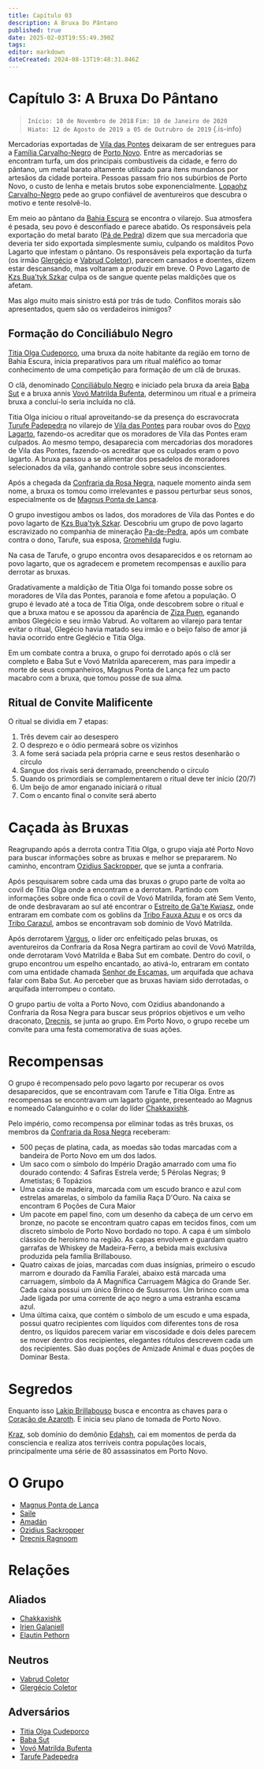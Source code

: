 ```yaml
---
title: Capítulo 03
description: A Bruxa Do Pântano
published: true
date: 2025-02-03T19:55:49.390Z
tags: 
editor: markdown
dateCreated: 2024-08-13T19:48:31.846Z
---
```


<!-- SUBTITLE: A Bruxa Do Pântano -->

# Capítulo 3: A Bruxa Do Pântano

>  `Início: 10 de Novembro de 2018`
>  `Fim: 10 de Janeiro de 2020   `
>  `Hiato: 12 de Agosto de 2019 a 05 de Outrubro de 2019`
{.is-info}

Mercadorias exportadas de [Vila das Pontes](/lugares/plano-material/drafeon/sudeste-de-drafeon/vila-das-pontes) deixaram de ser entregues para a [Família Carvalho-Negro](/faccoes/faccoes-familiares/familia-carvalho-negro#familia-carvalho-negro) de [Porto Novo](/lugares/plano-material/drafeon/sudeste-de-drafeon/porto-novo). Entre as mercadorias se encontram turfa, um dos principais combustíveis da cidade, e ferro do pântano, um metal barato altamente utilizado para itens mundanos por artesãos da cidade porteira. Pessoas passam frio nos subúrbios de Porto Novo, o custo de lenha e metais brutos sobe exponencialmente. [Lopaohz Carvalho-Negro](/individuos/lopaohz-carvalho-negro) pede ao grupo confiável de aventureiros que descubra o motivo e tente resolvê-lo.

Em meio ao pântano da [Bahia Escura](/lugares/plano-material/drafeon/sudeste-de-drafeon/bahia-escura) se encontra o vilarejo. Sua atmosfera é pesada, seu povo é desconfiado e parece abatido. Os responsáveis pela exportação do metal barato ([Pá de Pedra](/faccoes/faccoes-independentes/pa-de-pedra)) dizem que sua mercadoria que deveria ter sido exportada simplesmente sumiu, culpando os malditos Povo Lagarto que infestam o pântano. Os responsáveis pela exportação da turfa (os irmão [Glergécio](/individuos/glergecio-coletor) e [Vabrud Coletor](/individuos/vabrud-coletor)), parecem cansados e doentes, dizem estar descansando, mas voltaram a produzir em breve. O Povo Lagarto de [Kzs Bua'tyk Szkar](/lugares/plano-material/drafeon/sudeste-de-drafeon/bahia-escura/kzs-buatyk-szkar) culpa os de sangue quente pelas maldições que os afetam. 

Mas algo muito mais sinistro está por trás de tudo. Conflitos morais são apresentados, quem são os verdadeiros inimigos?

## Formação do Conciliábulo Negro
[Titia Olga Cudeporco](/individuos/titia-olga-cudeporco), uma bruxa da noite habitante da região em torno de Bahia Escura, inicia preparativos para um ritual maléfico ao tomar conhecimento de uma competição para formação de um clã de bruxas.

O clã, denominado [Conciliábulo Negro](/faccoes/faccoes-independentes/conciliabulo-negro) e iniciado pela bruxa da areia [Baba Sut](/individuos/baba-sut) e a bruxa annis [Vovó Matrilda Bufenta](/individuos/vovo-matrilda-bufenta), determinou um ritual e a primeira bruxa a concluí-lo seria incluída no clã.

Titia Olga iniciou o ritual aproveitando-se da presença do escravocrata [Turufe Padepedra](/individuos/turufe-padepedra) no vilarejo de [Vila das Pontes](/lugares/plano-material/drafeon/sudeste-de-drafeon/vila-das-pontes) para roubar ovos do [Povo Lagarto](/lugares/plano-material/drafeon/sudeste-de-drafeon/etnias-do-sudeste-de-drafeon/povo-lagarto-do-sudeste-de-drafeon), fazendo-os acreditar que os moradores de Vila das Pontes eram culpados. Ao mesmo tempo, desaparecia com mercadorias dos moradores de Vila das Pontes, fazendo-os acreditar que os culpados eram o povo lagarto. A bruxa passou a se alimentar dos pesadelos de moradores selecionados da vila, ganhando controle sobre seus inconscientes.

Após a chegada da [Confraria da Rosa Negra](/faccoes/faccoes-independentes/confraria-da-rosa-negra), naquele momento ainda sem nome, a bruxa os tomou como irrelevantes e passou perturbar seus sonos, especialmente os de [Magnus Ponta de Lança](/individuos/personagens-de-jogadores/magnus-ponta-de-lanca).

O grupo investigou ambos os lados, dos moradores de Vila das Pontes e do povo lagarto de [Kzs Bua'tyk Szkar](/lugares/plano-material/drafeon/sudeste-de-drafeon/bahia-escura/kzs-buatyk-szkar). Descobriu um grupo de povo lagarto escravizado no companhia de mineração [Pa-de-Pedra](/faccoes/faccoes-independentes/pa-de-pedra), após um combate contra o dono, Tarufe, sua esposa, [Gromehilda](/individuos/gromehilda-padepedra) fugiu.

Na casa de Tarufe, o grupo encontra ovos desaparecidos e os retornam ao povo lagarto, que os agradecem e prometem recompensas e auxílio para derrotar as bruxas.

Gradativamente a maldição de Titia Olga foi tomando posse sobre os moradores de Vila das Pontes, paranoia e fome afetou a população. O grupo é levado até a toca de Titia Olga, onde descobrem sobre o ritual e que a bruxa matou e se apossou da aparência de [Ziza Puen](/individuos/ziza-puen), eganando ambos Glegécio e seu irmão Vabrud. Ao voltarem ao vilarejo para tentar evitar o ritual, Glegécio havia matado seu irmão e o beijo falso de amor já havia ocorrido entre Geglécio e Titia Olga.

Em um combate contra a bruxa, o grupo foi derrotado após o clã ser completo e Baba Sut e Vovó Matrilda aparecerem, mas para impedir a morte de seus companheiros, Magnus Ponta de Lança fez um pacto macabro com a bruxa, que tomou posse de sua alma.

## Ritual de Convite Malificente
O ritual se dividia em 7 etapas:
1. Três devem cair ao desespero
1. O desprezo e o ódio permeará sobre os vizinhos
1. A fome será saciada pela própria carne e seus restos desenharão o círculo
1. Sangue dos rivais será derramado, preenchendo o círculo
1. Quando os primordiais se complementarem o ritual deve ter início (20/7)
1. Um beijo de amor enganado iniciará o ritual
1. Com o encanto final o convite será aberto

# Caçada às Bruxas
Reagrupando após a derrota contra Titia Olga, o grupo viaja até Porto Novo para buscar informações sobre as bruxas e melhor se prepararem. No caminho, encontram [Ozidius Sackropper](/individuos/personagens-de-jogadores/ozidius-sackropper), que se junta a confraria.

Após pesquisarem sobre cada uma das bruxas o grupo parte de volta ao covil de Titia Olga onde a encontram e a derrotam. Partindo com informações sobre onde fica o covil de Vovó Matrilda, foram até Sem Vento, de onde desbravaram ao sul até encontrar o [Estreito de Ga'te Kwiasz](), onde entraram em combate com os goblins da [Tribo Fauxa Azuu](/faccoes/nacoes/tribos-orc/tribo-fauxa-azuu) e os orcs da [Tribo Carazul](/faccoes/nacoes/tribos-orc/tribo-carazul), ambos se encontravam sob domínio de Vovó Matrilda.

Após derrotarem [Vargus](/individuos/vargus), o líder orc enfeitiçado pelas bruxas, os aventureiros da Confraria da Rosa Negra partiram ao covil de Vovó Matrilda, onde derrotaram Vovó Matrilda e Baba Sut em combate. Dentro do covil, o grupo encontrou um espelho encantado, ao ativá-lo, entraram em contato com uma entidade chamada [Senhor de Escamas](/individuos/lopsur), um arquifada que achava falar com Baba Sut. Ao perceber que as bruxas haviam sido derrotadas, o arquifada interrompeu o contato.

O grupo partiu de volta a Porto Novo, com Ozidius abandonando a Confraria da Rosa Negra para buscar seus próprios objetivos e um velho draconato, [Drecnis](/individuos/personagens-de-jogadores/drecnis-ragnoom), se junta ao grupo. Em Porto Novo, o grupo recebe um convite para uma festa comemorativa de suas ações.

# Recompensas
O grupo é recompensado pelo povo lagarto por recuperar os ovos desaparecidos, que se encontravam com Tarufe e Titia Olga. Entre as recompensas se encontravam um lagarto gigante, presenteado ao Magnus e nomeado Calanguinho e o colar do líder [Chakkaxishk](/individuos/chakkaxishk).

Pelo império, como recompensa por eliminar todas as três bruxas, os membros da [Confraria da Rosa Negra](/faccoes/faccoes-independentes/confraria-da-rosa-negra) receberam:
- 500 peças de platina, cada, as moedas são todas marcadas com a bandeira de Porto Novo em um dos lados.
- Um saco com o símbolo do Império Dragão amarrado com uma fio dourado contendo: 4 Safiras Estrela verde; 5 Pérolas Negras; 9 Ametistas; 6 Topázios
- Uma caixa de madeira, marcada com um escudo branco e azul com estrelas amarelas, o símbolo da familia Raça D'Ouro. Na caixa se encontram 6 Poções de Cura Maior
- Um pacote em papel fino, com um desenho da cabeça de um cervo em bronze, no pacote se encontram quatro capas em tecidos finos, com um discreto símbolo de Porto Novo bordado no topo. A capa é um símbolo clássico de heroísmo na região. As capas envolvem e guardam quatro garrafas de Whiskey de Madeira-Ferro, a bebida mais exclusiva produzida pela família Brillabouso.
- Quatro caixas de joias, marcadas com duas insígnias, primeiro o escudo marrom e dourado da Família Faralei, abaixo está marcada uma carruagem, símbolo da A Magnífica Carruagem Mágica do Grande Ser. Cada caixa possui um único Brinco de Sussurros. Um brinco com uma Jade ligada por uma corrente de aço negro a uma estranha escama azul.
- Uma última caixa, que contém o símbolo de um escudo e uma espada, possui quatro recipientes com líquidos com diferentes tons de rosa dentro, os líquidos parecem variar em viscosidade e dois deles parecem se mover dentro dos recipientes, elegantes rótulos descrevem cada um dos recipientes. São duas poções de Amizade Animal e duas poções de Dominar Besta.

# Segredos
Enquanto isso [Lakip Brillabouso](/individuos/lakip-brillabouso) busca e encontra as chaves para o [Coração de Azaroth](/itens/coracao-de-azaroth). E inicia seu plano de tomada de Porto Novo.

[Kraz](/individuos/personagens-de-jogadores/saile), sob domínio do demônio [Edahsh](/individuos/edahsh), cai em momentos de perda da consciencia e realiza atos terríveis contra populações locais, principalmente uma série de 80 assassinatos em Porto Novo.

# O Grupo
- [Magnus Ponta de Lança](/individuos/personagens-de-jogadores/magnus-ponta-de-lanca)
- [Saile](/individuos/personagens-de-jogadores/saile)
- [Amadán](/individuos/personagens-de-jogadores/amadan)
- [Ozidius Sackropper](/individuos/personagens-de-jogadores/ozidius-sackropper)
- [Drecnis Ragnoom](/individuos/personagens-de-jogadores/drecnis-ragnoom)

# Relações
## Aliados
- [Chakkaxishk](/individuos/chakkaxishk)
- [Irien Galaniell](/individuos/irien-galaniell)
- [Elautin Pethorn](/individuos/elautin-pethorn)

## Neutros
- [Vabrud Coletor](/individuos/vabrud-coletor)
- [Glergécio Coletor](/individuos/glergecio-coletor)

## Adversários
- [Titia Olga Cudeporco](/individuos/titia-olga-cudeporco)
- [Baba Sut](/individuos/baba-sut)
- [Vovó Matrilda Bufenta](/individuos/vovo-matrilda-bufenta)
- [Tarufe Padepedra](/individuos/turufe-padepedra)